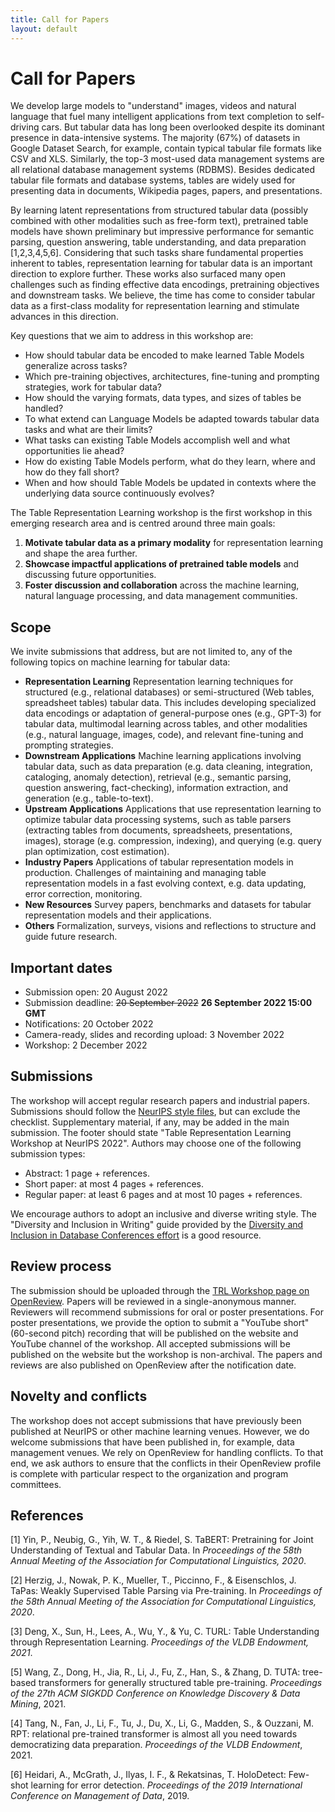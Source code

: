 ```yaml
---
title: Call for Papers
layout: default
---
```


# Call for Papers

We develop large models to "understand" images, videos and natural language that fuel many
intelligent applications from text completion to self-driving cars. But tabular data has long been
overlooked despite its dominant presence in data-intensive systems. The majority (67%) of datasets
in Google Dataset Search, for example, contain typical tabular file formats like CSV and XLS.
Similarly, the top-3 most-used data management systems are all relational database management
systems (RDBMS). Besides dedicated tabular file formats and database systems, tables are widely
used for presenting data in documents, Wikipedia pages, papers, and presentations.

By learning latent representations from structured tabular data (possibly combined with other modalities
such as free-form text), pretrained table models have shown preliminary but impressive performance
for semantic parsing, question answering, table understanding, and data preparation [1,2,3,4,5,6]. Considering that such tasks share fundamental properties inherent to tables, representation
learning for tabular data is an important direction to explore further. These works also
surfaced many open challenges such as finding effective data encodings, pretraining objectives and
downstream tasks. We believe, the time has come to consider tabular data as a first-class modality for representation learning and stimulate advances in this direction.

Key questions that we aim to address in this workshop are:
- How should tabular data be encoded to make learned Table Models generalize across tasks?
- Which pre-training objectives, architectures, fine-tuning and prompting strategies, work for tabular data?
- How should the varying formats, data types, and sizes of tables be handled?
- To what extend can Language Models be adapted towards tabular data tasks and what are their limits?
- What tasks can existing Table Models accomplish well and what opportunities lie ahead?
- How do existing Table Models perform, what do they learn, where and how do they fall short?
- When and how should Table Models be updated in contexts where the underlying data source continuously evolves?

The Table Representation Learning workshop is the first workshop in this emerging research area and is centred around three main goals:

1) **Motivate tabular data as a primary modality** for representation learning and shape the area further.
2) **Showcase impactful applications of pretrained table models** and discussing future opportunities.
3) **Foster discussion and collaboration** across the machine learning, natural language processing, and data management communities.


## Scope

We invite submissions that address, but are not limited to, any of the following topics on machine learning for tabular data:
- **Representation Learning** Representation learning techniques for structured (e.g., relational databases) or semi-structured (Web tables, spreadsheet tables) tabular data. This includes developing specialized data encodings or adaptation of general-purpose ones (e.g., GPT-3) for tabular data, multimodal learning across tables, and other modalities (e.g., natural language, images, code), and relevant fine-tuning and prompting strategies.
- **Downstream Applications** Machine learning applications involving tabular data, such as data preparation (e.g. data cleaning, integration, cataloging, anomaly detection), retrieval (e.g., semantic parsing, question answering, fact-checking), information extraction, and generation (e.g., table-to-text).
- **Upstream Applications** Applications that use representation learning to optimize tabular data processing systems, such as table parsers (extracting tables from documents, spreadsheets, presentations, images), storage (e.g. compression, indexing), and querying (e.g. query plan optimization, cost estimation).
- **Industry Papers** Applications of tabular representation models in production. Challenges of maintaining and managing table representation models in a fast evolving context, e.g. data updating, error correction, monitoring.
- **New Resources** Survey papers, benchmarks and datasets for tabular representation models and their applications.
- **Others** Formalization, surveys, visions and reflections to structure and guide future research.


## Important dates
- Submission open: 20 August 2022
- Submission deadline: <s>20 September 2022</s> <b>26 September 2022 15:00 GMT</b>
- Notifications: 20 October 2022
- Camera-ready, slides and recording upload: 3 November 2022
- Workshop: 2 December 2022


## Submissions
The workshop will accept regular research papers and industrial papers. Submissions should follow the <a href="https://neurips.cc/Conferences/2022/PaperInformation/StyleFiles" target="blank">NeurIPS style files</a>, but can exclude the checklist. Supplementary material, if any, may be added in the main submission. The footer should state "Table Representation Learning Workshop at NeurIPS 2022". Authors may choose one of the following submission types:
- Abstract: 1 page + references.
- Short paper: at most 4 pages + references.
- Regular paper: at least 6 pages and at most 10 pages + references.

We encourage authors to adopt an inclusive and diverse writing style. The "Diversity and Inclusion in Writing" guide provided by the <a href="https://dbdni.github.io/pages/inclusivewriting.html" target="blank">Diversity and Inclusion in Database Conferences effort</a> is a good resource. 

## Review process

The submission should be uploaded through the <a href="https://openreview.net/group?id=NeurIPS.cc/2022/Workshop/TRL" target="blank">TRL Workshop page on OpenReview</a>. Papers will be reviewed in a single-anonymous manner. Reviewers will recommend submissions for oral or poster presentations. For poster presentations, we provide the option to submit a "YouTube short" (60-second pitch) recording that will be published on the website and YouTube channel of the workshop. All accepted submissions will be published on the website but the workshop is non-archival. The papers and reviews are also published on OpenReview after the notification date.


## Novelty and conflicts

The workshop does not accept submissions that have previously been published at NeurIPS or other machine learning venues. However, we do welcome submissions that have been published in, for example, data management venues. We rely on OpenReview for handling conflicts. To that end, we ask authors to ensure that the conflicts in their OpenReview profile is complete with particular respect to the organization and program committees.


## References

[1] Yin, P., Neubig, G., Yih, W. T., & Riedel, S. TaBERT: Pretraining for Joint Understanding of Textual and Tabular Data. In *Proceedings of the 58th Annual Meeting of the Association for Computational Linguistics, 2020*.

[2] Herzig, J., Nowak, P. K., Mueller, T., Piccinno, F., & Eisenschlos, J. TaPas: Weakly Supervised Table Parsing via Pre-training. In *Proceedings of the 58th Annual Meeting of the Association for Computational Linguistics, 2020*.

[3] Deng, X., Sun, H., Lees, A., Wu, Y., & Yu, C. TURL: Table Understanding through Representation Learning. *Proceedings of the VLDB Endowment, 2021*.

[5] Wang, Z., Dong, H., Jia, R., Li, J., Fu, Z., Han, S., & Zhang, D. TUTA: tree-based transformers for generally structured table pre-training. *Proceedings of the 27th ACM SIGKDD Conference on Knowledge Discovery & Data Mining*, 2021.

[4] Tang, N., Fan, J., Li, F., Tu, J., Du, X., Li, G., Madden, S., & Ouzzani, M. RPT: relational pre-trained transformer is almost all you need towards democratizing data preparation. *Proceedings of the VLDB Endowment*, 2021.

[6] Heidari, A., McGrath, J., Ilyas, I. F., & Rekatsinas, T. HoloDetect: Few-shot learning for error detection. *Proceedings of the 2019 International Conference on Management of Data*, 2019.
